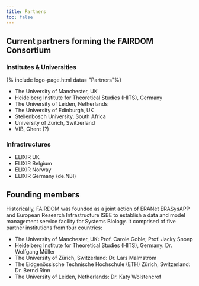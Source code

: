 ```yaml
---
title: Partners
toc: false
---
```


## Current partners forming the FAIRDOM Consortium   

### Institutes & Universities   

{% include logo-page.html data= "Partners"%}

* The University of Manchester, UK
* Heidelberg Institute for Theoretical Studies (HITS), Germany 
* The University of Leiden, Netherlands
* The University of Edinburgh, UK
* Stellenbosch University, South Africa
* University of Zürich, Switzerland
* VIB, Ghent (?)
  
### Infrastructures

* ELIXIR UK 
* ELIXIR Belgium
* ELIXIR Norway
* ELIXIR Germany (de.NBI)

## Founding members

Historically, FAIRDOM was founded as a joint action of ERANet ERASysAPP and European Research Infrastructure ISBE to establish a data and model management service facility for Systems Biology. It comprised of five partner institutions from four countries:

* The University of Manchester, UK: Prof. Carole Goble; Prof. Jacky Snoep
* Heidelberg Institute for Theoretical Studies (HITS), Germany: Dr. Wolfgang Müller
* The University of Zürich, Switzerland: Dr. Lars Malmström
* The Eidgenössische Technische Hochschule (ETH) Zürich, Switzerland: Dr. Bernd Rinn
* The University of Leiden, Netherlands: Dr. Katy Wolstencrof
